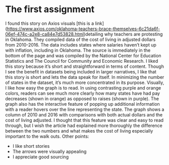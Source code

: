 # The first assignment
I found this story on Axios visuals [this is a link] (https://www.axios.com/oklahoma-teachers-brace-themselves-6c21da6f-06ef-474c-a2e8-ca84e7d53828.html)detailing why teachers are protesting in Oklahoma. They compiled data of the cost of living in adjusted dollars from 2010-2016. The data includes states where salaries haven’t kept up with inflation, including in Oklahoma. The source is immediately in the bottom of the page and was compiled by the National Center for Education Statistics and The Council for Community and Economic Research. I liked this story because it’s short and straightforward in terms of content. Though I see the benefit in datasets being included in larger narratives, I like that this story is short and lets the data speak for itself. In minimizing the number of states in the dataset, it’s much more concentrated in its purpose.
	Visually, I like how easy the graph is to read. In using contrasting purple and orange colors, readers can see much more clearly how many states have had pay decreases (shown in orange) as opposed to raises (shown in purple). The graph also has the interactive feature of popping up additional information with a reader hovers over the line representing the state. The graph shows a column of 2010 and 2016 with comparisons with both actual dollars and the cost of living adjusted. I thought that this feature was clear and easy to read through, but I wish the article had explained more thoroughly the difference between the two numbers and what makes the cost of living especially important to the walk outs. 
Other points:
* I like short stories
* The arrows were visually appealing
* I appreciate good sourcing 
